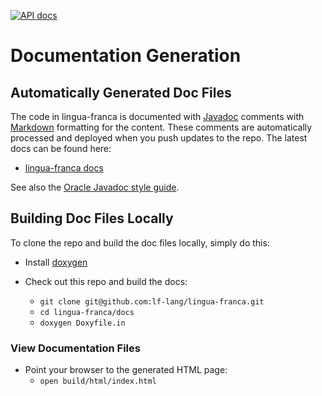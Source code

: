 [![API docs](https://github.com/lf-lang/lingua-franca/actions/workflows/api-docs.yml/badge.svg)](https://github.com/lf-lang/lingua-franca/actions/workflows/api-docs.yml)

# Documentation Generation

## Automatically Generated Doc Files

The code in lingua-franca is documented with [Javadoc](https://en.wikipedia.org/wiki/Javadoc) comments with [Markdown](https://en.wikipedia.org/wiki/Markdown) formatting for the content.
These comments are automatically processed and deployed when you push updates to the repo.  The latest docs can be found here:

- [lingua-franca docs](https://www.lf-lang.org/lingua-franca/)

See also the [Oracle Javadoc style guide](https://www.oracle.com/technical-resources/articles/java/javadoc-tool.html#styleguide).

## Building Doc Files Locally

To clone the repo and build the doc files locally, simply do this:

- Install [doxygen](https://www.doxygen.nl)

- Check out this repo and build the docs:
  - `git clone git@github.com:lf-lang/lingua-franca.git`
  - `cd lingua-franca/docs`
  - `doxygen Doxyfile.in`

### View Documentation Files

- Point your browser to the generated HTML page:
  - `open build/html/index.html`
